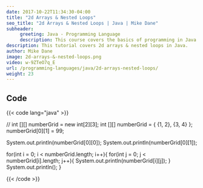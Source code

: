 ```yaml
---
date: 2017-10-22T11:34:30-04:00
title: "2d Arrays & Nested Loops"
seo_title: "2d Arrays & Nested Loops | Java | Mike Dane"
subheader:
     greeting: Java - Programming Language
     description: This course covers the basics of programming in Java. Work your way through the videos/articles and I'll teach you everything you need to know to start your programming journey!
description: This tutorial covers 2d arrays & nested loops in Java.
author: Mike Dane
image: 2d-arrays-&-nested-loops.png
video: w-9ZTeO7q_E
url: /programming-languages/java/2d-arrays-nested-loops/
weight: 23
---
```


## Code

{{< code lang="java" >}}

// int [][] numberGrid = new int[2][3];
int [][] numberGrid = { {1, 2}, {3, 4} };
numberGrid[0][1] = 99;

System.out.println(numberGrid[0][0]);
System.out.println(numberGrid[0][1]);

for(int i = 0; i < numberGrid.length; i++){
     for(int j = 0; j < numberGrid[i].length; j++){
          System.out.println(numberGrid[i][j]);
     }
     System.out.println();
}


{{< /code >}}